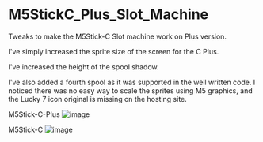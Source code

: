# M5StickC_Plus_Slot_Machine
Tweaks to make the M5Stick-C Slot machine work on Plus version.

I've simply increased the sprite size of the screen for the C Plus.            

I've increased the height of the spool shadow.                 

I've also added a fourth spool as it was supported in the well written code. I noticed there was no easy way to scale the sprites using M5 graphics, and the Lucky 7 icon original is missing on the hosting site.                
                           
M5Stick-C-Plus
![image](https://user-images.githubusercontent.com/1586332/178795482-ae3b6c4a-fff6-4ff2-b47d-f063a3dfbd25.png)

M5Stick-C
![image](https://user-images.githubusercontent.com/1586332/178794891-f3164e0f-e7cb-4423-a780-8bdd38f84dcb.png)
